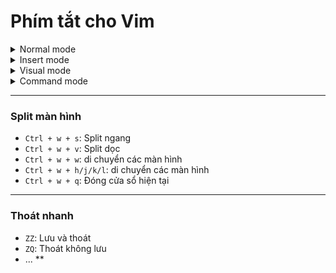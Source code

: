 # Phím tắt cho Vim

<details> 
  <summary>Normal mode</summary>

  Là để di chuyển con trỏ chuột:
  ### Di chuyển
  - `h`: ←
  - `j`: ↓
  - `k`: ↑
  - `l`: →
  - `f + từ khóa`: đến ký tự đang có trên dòng đó

  --- 
  ### Nhảy trỏ đến 
  - `w`: nhảy đến đầu từ tiếp theo
  - `e`: nhảy đến cuối từ hiện tại/ tiếp theo
  - `^`: nhảy đến ký tự đầu tiên của dòng
  - `$`: nhảy đến cuối dòng 
  - `G`: nhảy đến cuối file
  - `số + j`: nhảy xuống dòng cách số 
  - `số + k`: nhảy lên dòng cách số 
  - `số + G`: nhảy đến dòng số
  --- 
  ### Nhảy trỏ về
  - `b`: nhảy về đầu từ trước 
  - `gg`: nhảy về đầu file 
  - `0`: nhảy về đầu dòng
  ---
  ### Xóa 
  - `x`: xóa ký tự dưới con trỏ 
  - `X`: xóa ký tự trước con trỏ
  - `dd`: xóa cả dòng 
  - `dw`: xóa từ hiện tại  
  - `d$`: xóa từ vị trí hiện tại đến cuối dòng  
  - `D`: xóa từ vị trí hiện tại đến cuối dòng  
  - `di(`: xóa trong dấu ()
  - `di[`: xóa trong dấu [] 
  - `di{`: xóa trong dấu {}  
  ---
  ### Sao chép và Hoàn tác
  - `u`: hoàn tác 
  - `Ctrl + r`: làm lại thao tác vừa hoàn tác
  - `yy`: sao chép dòng hiện tại
  - `yw`: sao chép từ hiện tại
  - `p`: dán sau con trỏ 
  - `P`: dán trước con trỏ
  ---
  ### Tìm kiếm 
  - `/từ khóa`: Tìm kiếm từ khóa xuống dưới (tức là tìm ở dưới con trỏ trước)
  - `?từ khóa`: Tìm kiếm từ khóa lên trên (tức là tìm ở trên con trỏ trước)
  - `n`: nhảy đến kết quả tiếp theo
  - `N`: nhảy đến kết quả trước
  - `r`: thay thế ký tự tại con trỏ
  - `cw`: thay thế từ hiện tại (xóa luôn từ đó) 
  - `cc`: thay thế cả dòng ( xóa luôn cả dòng)


</details>
<details> 
  <summary>Insert mode</summary>

  Để chèn nội dung (trước khi bấm thì đang ở Normal mode)
  - `i`: vào insert mode con trỏ chuột bên trái 
  - `a`: vào insert mode con trỏ chuột bên phải 
  - `I`: vào insert mode con trỏ chuột đầu dòng 
  - `A`: vào insert mode con trỏ chuột cuối dòng
  - `o`: vào insert mode và chèn dòng bên dưới 
  - `O`: vào insert mode và chèn dòng lên trên 
  - `Esc` hoặc `Ctrl + c`: về Normal mode 
</details>

<details> 
  <summary>Visual mode</summary>
  
  Để như bôi đen 
  - `v`: vào `visual` mode 
  - `V`: chọn cả dòng
  - `Ctrl + v`: chọn cả khối (và nó là multi-cursor) 
  ---
  ### Chỉnh sửa sau khi chọn
  - `d`: xóa đoạn đã chọn
  - `y`: sao chép đoạn đã chọn
  - `p`: dán đè đoạn đã chọn
</details>

<details> 
  <summary>Command mode</summary>
  
  Dùng để dùng lệnh
  - `:w`: lưu file 
  - `:q`: thoát (lưu rồi mới thoát được)
  - `:wq`: lưu và thoát 
  - `:q!`: thoát không lưu
  - `:e` + tên file: mở file khác
  - `:vsp + tên file`: mở file bên split dọc
  - `:sp + tên file`: mở file bên split ngang
  - `:42`: nhảy đến dòng 42
  ---
  ### Thay thế 
  - `:%s/old/new/g`:  Thay tất cả `old` thành `new` trong toàn file
  - `:%s/old/new/gc`:  Thay có xác nhận từng cái (`y/n`)
  - `:10,20s/old/new/g`:  Thay từ dòng 10 đến 20
  - `:.s/old/new/g`:  Thay trên dòng hiện tại
  - `:'<,'>s/old/new/g`:  Thay trong đoạn đã chọn (visual mode)
  - `:noh`: no highlight search (xóa chế độ tìm kiếm)
</details>

--- 
### Split màn hình 

- `Ctrl + w + s`: Split ngang
- `Ctrl + w + v`: Split dọc
- `Ctrl + w + w`: di chuyển các màn hình 
- `Ctrl + w + h/j/k/l`: di chuyển các màn hình 
- `Ctrl + w + q`: Đóng cửa sổ hiện tại   

--- 
### Thoát nhanh 

- `ZZ`: Lưu và thoát 
- `ZQ`: Thoát không lưu
- ...
**

